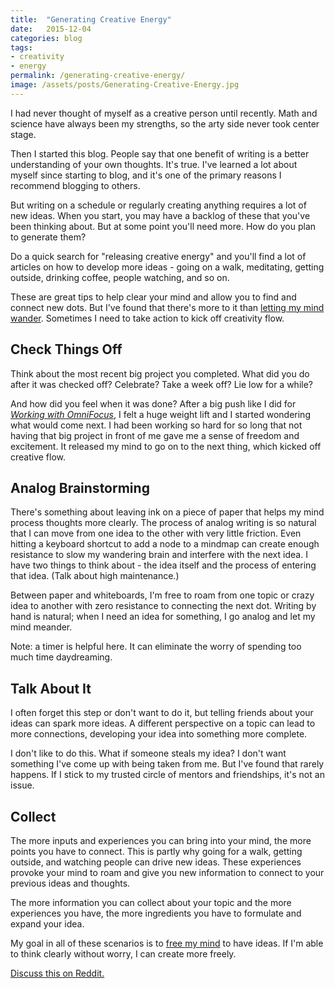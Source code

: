 ```yaml
---
title:  "Generating Creative Energy"
date:   2015-12-04
categories: blog
tags:
- creativity
- energy
permalink: /generating-creative-energy/
image: /assets/posts/Generating-Creative-Energy.jpg
---
```


I had never thought of myself as a creative person until recently. Math and science have always been my strengths, so the arty side never took center stage.
<!--more-->

Then I started this blog. People say that one benefit of writing is a better understanding of your own thoughts. It's true. I've learned a lot about myself since starting to blog, and it's one of the primary reasons I recommend blogging to others.

But writing on a schedule or regularly creating anything requires a lot of new ideas. When you start, you may have a backlog of these that you've been thinking about. But at some point you'll need more. How do you plan to generate them?

Do a quick search for "releasing creative energy" and you'll find a lot of articles on how to develop more ideas - going on a walk, meditating, getting outside, drinking coffee, people watching, and so on. 

These are great tips to help clear your mind and allow you to find and connect new dots. But I've found that there's more to it than [letting my mind wander](http://joebuhlig.com/13/). Sometimes I need to take action to kick off creativity flow.

## Check Things Off

Think about the most recent big project you completed. What did you do after it was checked off? Celebrate? Take a week off? Lie low for a while? 

And how did you feel when it was done? After a big push like I did for _[Working with OmniFocus](https://tools.joebuhlig.com/working-with-omnifocus/)_, I felt a huge weight lift and I started wondering what would come next. I had been working so hard for so long that not having that big project in front of me gave me a sense of freedom and excitement. It released my mind to go on to the next thing, which kicked off creative flow.

## Analog Brainstorming

There's something about leaving ink on a piece of paper that helps my mind process thoughts more clearly. The process of analog writing is so natural that I can move from one idea to the other with very little friction. Even hitting a keyboard shortcut to add a node to a mindmap can create enough resistance to slow my wandering brain and interfere with the next idea. I have two things to think about - the idea itself and the process of entering that idea. (Talk about high maintenance.)

Between paper and whiteboards, I'm free to roam from one topic or crazy idea to another with zero resistance to connecting the next dot. Writing by hand is natural; when I need an idea for something, I go analog and let my mind meander.

Note: a timer is helpful here. It can eliminate the worry of spending too much time daydreaming.

## Talk About It

I often forget this step or don't want to do it, but telling friends about your ideas can spark more ideas. A different perspective on a topic can lead to more connections, developing your idea into something more complete. 

I don't like to do this. What if someone steals my idea? I don't want something I've come up with being taken from me. But I've found that rarely happens. If I stick to my trusted circle of mentors and friendships, it's not an issue.

## Collect

The more inputs and experiences you can bring into your mind, the more points you have to connect. This is partly why going for a walk, getting outside, and watching people can drive new ideas. These experiences provoke your mind to roam and give you new information to connect to your previous ideas and thoughts. 

The more information you can collect about your topic and the more experiences you have, the more ingredients you have to formulate and expand your idea. 

My goal in all of these scenarios is to [free my mind][GTDIntroArticle] to have ideas. If I'm able to think clearly without worry, I can create more freely.

[Discuss this on Reddit.](https://www.reddit.com/r/joebuhlig/comments/3veq1r/generating_creative_energy/)

[GTDIntroArticle]: http://joebuhlig.com/getting-things-done-introduction/
